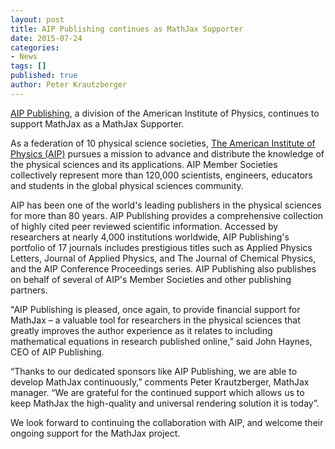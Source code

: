 ```yaml
---
layout: post
title: AIP Publishing continues as MathJax Supporter
date: 2015-07-24
categories:
- News
tags: []
published: true
author: Peter Krautzberger
---
```

[AIP Publishing](https://publishing.aip.org/), a division of the American Institute of Physics, continues to support MathJax as a MathJax Supporter.

As a federation of 10 physical science societies, [The American Institute of Physics (AIP)](http://aip.org/) pursues a mission to advance and distribute the knowledge of the physical sciences and its applications. AIP Member Societies collectively represent more than 120,000 scientists, engineers, educators and students in the global physical sciences community.

AIP has been one of the world's leading publishers in the physical sciences for more than 80 years. AIP Publishing provides a comprehensive collection of highly cited peer reviewed scientific information. Accessed by researchers at nearly 4,000 institutions worldwide, AIP Publishing's portfolio of 17 journals includes prestigious titles such as Applied Physics Letters, Journal of Applied Physics, and The Journal of Chemical Physics, and the AIP Conference Proceedings series. AIP Publishing also publishes on behalf of several of AIP's Member Societies and other publishing partners.

"AIP Publishing is pleased, once again, to provide financial support for MathJax – a valuable tool for researchers in the physical sciences that greatly improves the author experience as it relates to including mathematical equations in research published online,” said John Haynes, CEO of AIP Publishing.

“Thanks to our dedicated sponsors like AIP Publishing, we are able to develop MathJax continuously,” comments Peter Krautzberger, MathJax manager. “We are grateful for the continued support which allows us to keep MathJax the high-quality and universal rendering solution it is today”.

We look forward to continuing the collaboration with AIP, and welcome their ongoing support for the MathJax project.
